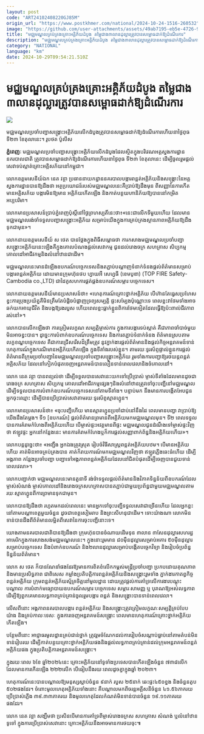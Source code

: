 ```yaml
---
layout: post
code: "ART24102408220GJ85M"
origin_url: "https://www.postkhmer.com/national/2024-10-24-1516-260532"
image: "https://github.com/user-attachments/assets/49ab7195-eb5e-4726-946e-7e920d6eda0e"
title: "មជ្ឈមណ្ឌល​គ្រប់គ្រង​គ្រោះ​អគ្គិភ័យ​ដំបូង តម្លៃ​ជាង​៣​លាន​ដុល្លារ​ត្រូវ​បាន​សម្ពោធ​ដាក់​ឱ្យ​ដំណើរការ"
description: "​​មជ្ឈមណ្ឌល​គ្រប់គ្រង​គ្រោះ​អគ្គិភ័យ​ដំបូង តម្លៃ​ជាង​៣​លាន​ដុល្លារ​ត្រូវ​បាន​សម្ពោធ​ដាក់​ឱ្យ​ដំណើរការ​"
category: "NATIONAL"
language: "km"
date: 2024-10-29T09:54:21.510Z
---
```


# មជ្ឈមណ្ឌល​គ្រប់គ្រង​គ្រោះ​អគ្គិភ័យ​ដំបូង តម្លៃ​ជាង​៣​លាន​ដុល្លារ​ត្រូវ​បាន​សម្ពោធ​ដាក់​ឱ្យ​ដំណើរការ

![](https://github.com/user-attachments/assets/dcebc0b5-5c6c-4be5-8639-f832de3e5015)

មជ្ឈមណ្ឌល​ប្រចាំ​បញ្ជា​សង្គ្រោះ​អគ្គិភ័យ​លើក​ដំបូងត្រូវ​​បាន​សម្ពោធ​ដាក់​ឱ្យ​ដំណើរការ​ហើយ​នា​ថ្ងៃ​ពុធ ទី២៣ ខែ​តុលា​នេះ។ រូបថត ប៉ូលីស

**ភ្នំពេញៈ** មជ្ឈមណ្ឌល​ប្រចាំ​បញ្ជា​សង្គ្រោះ​អគ្គិភ័យ​លើក​ដំបូង​ដែល​ស្ថិត​ក្នុង​បរិវេណ​អគ្គស្នងការដ្ឋាន​នគរបាលជាតិ ត្រូវ​​បាន​សម្ពោធ​ដាក់​ឱ្យ​ដំណើរការ​ហើយ​នា​ថ្ងៃ​ពុធ ទី២៣ ខែ​តុលា​នេះ ដើម្បី​ចូលរួម​ផ្តល់​សេវា​ទប់ស្កាត់​គ្រោះ​អគ្គិសភ័យ​នៅ​កម្ពុជា។

លោក​ឧត្តមសេនីយ៍ឯក នេត វន្ថា ប្រធាន​នាយកដ្ឋាន​នគរបាល​បង្ការ​ពន្លត់​អគ្គិភ័យ​និង​សង្គ្រោះ​នៃ​អគ្គស្នងការ​ដ្ឋាន​បាន​ឱ្យ​ដឹង​ថា អត្ថប្រយោជន៍​របស់​មជ្ឈមណ្ឌល​នេះ​គឺ​ប្រាប់​ឱ្យ​ដឹង​មុន ពី​សញ្ញា​នៃ​ការ​កើតមាន​អគ្គិសភ័យ បង្ការ​មិន​ឱ្យ​មាន អគ្គិភ័យ​កើតឡើង និង​កាត់​បន្ថយ​ហានិភ័យ​ឱ្យ​បាន​នៅ​កម្រិត​អប្បបរិមា។

លោក​មាន​ប្រសាសន៍​ប្រាប់​ភ្នំពេញ​ប៉ុស្តិ៍​នៅ​ថ្ងៃ​ព្រហស្បតិ៍​នេះ​ថា៖«នេះ​ជា​លើក​ទីមួយ​ហើយ ដែល​មាន​មជ្ឈមណ្ឌល​រង់​ចាំ​ទទួល​បញ្ជា​សង្គ្រោះ​អគ្គិភ័យ សម្រាប់​យើង​ក្នុង​ការ​គ្រប់គ្រង​ស្ថានភាព​អគ្គិភ័យ​ឱ្យ​ដឹង​ទុក​ជាមុន»។

លោក​នាយ​ឧត្តមសេនីយ៍ ស ថេត បាន​ថ្លែង​ក្នុង​ពិធី​សម្ពោធ​ថា ការ​កសាង​មជ្ឈមណ្ឌល​ប្រចាំ​បញ្ជា​សង្គ្រោះ​អគ្គិភ័យ​នេះ​ឡើង​​គឺ​ក្នុង​គោល​បំណង​ផ្តល់​សេវាកម្ម ជូន​ដល់​រោងចក្រ សហគ្រាស សិប្បកម្ម គោលដៅ​អាជីវកម្ម​និង​លំនៅឋាន​ជាដើម។

មជ្ឈមណ្ឌលនេះ​មាន​ដំឡើង​ឧបករណ៍​បច្ចេកទេស​និង​តភ្ជាប់​បណ្តាញ​ទំនាក់ទំនង​ផ្តល់​ព័ត៌មាន​សម្រាប់​បង្ការ​ពន្លត់​អគ្គិភ័យ ដោយមាន​ក្រុមហ៊ុន​ថប ហ្វាយអឺ សេហ្វធី (ខេមបូឌា) (TOP FIRE Safety-Cambodia co.,LTD) ជា​ដៃ​គូ​សហការ​ផ្គត់ផ្គង់​ឧបករណ៍​សម្ភារៈ​បច្ចេកទេស។

លោក​នាយ​ឧត្តមសេនីយ៍​មាន​ប្រសាសន៍​ថា៖ «ហេតុការណ៍​គ្រោះថ្នាក់​អគ្គិភ័យ បើ​ហ៊ាន​តែ​ធ្វេសប្រហែស ខ្វះ​ការ​ប្រុង​ប្រយ័ត្ន​គឺ​មិន​ត្រឹម​តែ​បំផ្លិច​បំផ្លាញ​ទ្រព្យ​សម្បត្តិ ផ្ទះ​សម្បែង​ប៉ុណ្ណោះ​ទេ ពេលខ្លះ​វា​ថែម​ទាំង​អាច​ឆក់​យក​អាយុ​ជីវិត និង​បង្ក​ឱ្យ​រង​របួស ហើយ​ពេល​ខ្លះ​ធ្លាក់​ខ្លួន​ពិការ​ថែមទៀត​ដែល​ធ្វើឱ្យ​ប៉ះពាល់​ជីវភាព​រស់នៅ»។ 

លោក​បាន​លើក​ឡើង​ថា ការ​ត្រៀម​លក្ខណៈ​សម្បត្តិ​ម្ចាស់ការ ក្នុង​ការ​បង្ការ​ទប់ស្កាត់ គឺជា​ភាព​ចាំ​បាច់​មួយ​មិន​អាច​ខ្វះ​បាន​។ ដូច្នេះ​ការ​បំពាក់​ឧបករណ៍​បច្ចេកទេស និង​ការ​តភ្ជាប់​ទំនាក់ទំនង ព័ត៌មាន​ស្រប​តាម​លក្ខខណ្ឌ​បច្ចេកទេស​ គឺ​ជា​ការ​ជ្រើស​រើស​ដ៏​ត្រឹមត្រូវ នូវ​ភ្នាក់ងារ​ផ្តល់​ព័ត៌មាន​និង​ផ្តល់​កិច្ច​អន្តរាគមន៍​ទាន់​ហេតុការណ៍​ក្នុង​ករណី​មាន​អគ្គិភ័យ​កើត​​ឡើង ក្នុង​ទីតាំង​របស់​ខ្លូន។ តាម​រយៈទូរស័ព្ទ​ផ្ទាល់​ខ្លួន​ការ​ផ្តល់​ព័ត៌មាន​ពី​ក្រុម​ប្រចាំ​បញ្ជា​នៃ​មជ្ឈមណ្ឌល​ប្រចាំ​បញ្ជា​សង្គ្រោះ​អគ្គិភ័យ រួម​ទាំង​ការ​បញ្ជា​ឱ្យ​រថយន្ត​ពន្លត់​អគ្គិសភ័យ ដែល​នៅ​កៀក​បំផុត​ចេញ​អន្តរាគមន៍​បាន​លឿន​ទាន់​​ពេល​វេលា​និង​ចំ​គោលដៅ។ 

លោក នេត វន្ថា បាន​ពន្យល់​ថា ដើម្បី​ទទួល​បាន​សេវា​នេះ​យក​ទៅ​ប្រើប្រាស់ ម្ចាស់​ទីតាំង​ដែល​មាន​ដូចជា រោងចក្រ សហគ្រាស សិប្បកម្ម គោលដៅ​អាជីវកម្ម​ផ្សេងៗ​និង​លំនៅឋាន​ត្រូវ​ទៅ​ចុះ​បញ្ជី​នៅ​មជ្ឈមណ្ឌល​ដើម្បី​ទទួល​បាន​ការ​បំពាក់​ឧបករណ៍​បច្ចេកទេស​នៅ​តាម​ទីតាំង។ បន្ទាប់មក នឹង​មាន​ការ​បង្កើត​អែប​ជូន​អ្នក​ចុះ​ឈ្មោះ ដើម្បី​បាន​ប្រើ​ប្រាស់​សេវា​តាម​រយៈទូរស័ព្ទ​ស្មាតហ្វូន។ 

លោក​មាន​ប្រសាសន៍​ថា៖ «ចុះ​បញ្ជី​ហើយ មាន​ស្មាតហ្វូន​ប្រចាំ​ជាប់​នៅ​នឹង​ដៃ ពេល​មាន​បញ្ហា វា​ប្រាប់​ឱ្យ​យើង​ដឹង​តែ​ម្តង។ ទី១ \[ឧបករណ៍\] ផ្តល់​ព័ត៌មាន​ព្រមាន​ពី​អគ្គិភ័យ​មក​មជ្ឈមណ្ឌល​មុន។ ទី២ ពេល​ទទួល​បាន​ការ​គំរាមកំហែង​ពី​អគ្គិភ័យ​ហើយ បើ​ម្ចាស់​ផ្ទះ​អវត្ត​មាន​ពី​ផ្ទះ មជ្ឈមណ្ឌល​ជូន​ដំណឹង​ទៅ​ម្ចាស់​ផ្ទះ​វិញ​ថា ឥឡូវ​ផ្ទះ អ្នក​នៅ​កន្លែង​នេះ មាន​ការ​គំរាម​កំហែង​ឬ​ក៏​ការ​ផ្តល់​សញ្ញា​ពាក់ព័ន្ធ​និង​អគ្គិភ័យ​ហើយ»។

លោក​បន្ត​ដូច្នេះ​ថា៖ «អញ្ជឹង អ្នក​ឯង​ត្រូវ​ស្រូត រៀបចំ​វិធីសាស្រ្ត​ពន្លត់​អគ្គិភ័យ​បឋម។ បើ​មាន​អគ្គិភ័យ​ហើយ គាត់​មិន​អាច​គ្រប់គ្រង​បាន គាត់​ក៏​រាយការណ៍​មក​មជ្ឈមណ្ឌល​វិញ​ថា ឥឡូវ​ភ្លើង​ឆេះ​ធំហើយ ដើម្បី​អង្គភាព កន្លែង​ប្រចាំ​បញ្ជា បញ្ជា​ទៅ​អង្គភាព​ពន្លត់​អគ្គិភ័យ​ដែល​នៅ​ជិត​បំផុត​ដើម្បី​ចេញ​បាន​ជួយ​ទាន់​ពេលវេលា»។

លោក​បញ្ជាក់​ថា មជ្ឈមណ្ឌល​នេះ​មាន​តួនាទី រង់ចំា​ទទួល​ផ្តល់​ព័ត៌មាន​និង​វិភាគ​ទិន្នន័យ​ពី​ឧបករណ៍​ដែល​ម្ចាស់​សំណង់ ម្ចាស់​គោលដៅ​និង​រោងចក្រ​សហគ្រាស​បាន​ត​ភ្ជាប់​ជាមួយ​ប្រព័ន្ធ​ជាមួយ​មជ្ឈមណ្ឌល​តាម​រយៈស្មាតហ្វូន​ពី​ការ​ព្រមាន​ទុក​ជា​មុន។

លោក​បាន​ឱ្យ​ដឹង​ថា រហូតមក​ដល់​ពេល​នេះ មាន​អ្នក​ទៅ​ចុះ​បញ្ជី​ទទួល​សេវា​ជាច្រើន​ហើយ ដែល​អ្នក​ខ្លះ​នៅ​តាម​បណ្តា​ខេត្ត​មួយ​ចំនួន ដូចជា​ខេត្ត​សៀមរាប និង​ព្រះសីហនុ​ជាដើម។ ទោះ​យ៉ាង​ណា លោក​មិនទាន់​បាន​ដឹង​ពី​ព័ត៌មាន​លម្អិត​ពី​សេវា​នៃ​ការ​ចុះ​បញ្ជី​នោះ​ទេ។

យោង​តាម​នគរបាលជាតិ​បាន​ឱ្យ​ដឹង​ថា ក្រុមហ៊ុន​បាន​ចំណាយ​ដើម​ទុន ៣​លាន ៣សែន​ដុល្លារ​សហរដ្ឋ​អាមេរិក​ក្នុង​ការ​សាង​សង់​មជ្ឈមណ្ឌល​នេះ។ ក្នុង​នោះ​រួមមាន ៨០​ម៉ឺន​ដុល្លារ​សម្រាប់​អគារ ៥០​ម៉ឺន​ដុល្លារ​សម្រាប់​បច្ចេក​ទេស និង​បំពាក់​​ឧបករណ៍ និង​២​លាន​ដុល្លារ​សម្រាប់​បង្កើត​បច្ចេកវិទ្យា និង​រៀបចំ​ប្រព័ន្ធ​ទិន្នន័យ​ព័ត៌មាន។

លោក ស ថេត ក៏​បាន​ណែនាំ​ផងដែរ​ឱ្យ​មាន​ការ​ខិតខំ​លើក​កម្ពស់​មន្រ្តី​ប្រចាំ​បញ្ជា ប្រកប​ដោយ​គុណភាព​និង​មាន​ប្រសិទ្ធភាព ជាពិសេស កម្លាំង​ប្រតិបតិ្តការ​ពន្លត់​អគ្គិភ័យ​និង​សង្រ្គោះ​រួម​ទាំង ភ្នាក់ងារ​កាតព្វកិច្ច​ពន្លត់​អគ្គិភ័យ ក្រុម​ពន្លត់​អគ្គិភ័យ​ស្ម័គ្រចិត្ត​នៅ​មូលដ្ឋាន ដោយ​ត្រូវ​ផ្តល់​ការ​គាំទ្រ​លើ​ការងារ​បណ្តុះ​បណ្តាល ការ​បំពាក់​មធ្យោបាយ​ឧបករណ៍​សម្ភារៈ​បច្ចេ​កទេស សម្ភារៈ​សាមញ្ញ ឬ បុរាណ​ឱ្យ​អស់​លទ្ធភាព​ដើម្បី​ឱ្យ​ពួកគេ​មាន​លទ្ធភាព​គ្រប់​គ្រាន់​ចូលរួម​បង្ការ ពន្លត់ និង​សង្រ្គោះ​បាន​ទាន់​ពេលវេលា។ 

លើសពីនោះ អង្គភាព​នគរបាល​បង្ការ ពន្លត់​អគ្គិភ័យ និង​សង្រ្គោះ​ត្រូវ​ត្រៀម​លក្ខណៈ​សម្បត្តិ​គ្រប់​បែប​យ៉ាង និង​គ្រប់​កាលៈទេសៈ ក្នុង​ការ​ចេញ​អន្តរាគមន៍​សង្រ្គោះ ពេល​មាន​ហេតុការណ៍​គ្រោះថ្នាក់​អគ្គិភ័យ​កើត​ឡើង។

បន្ថែម​ពី​នោះ អាជ្ញាធរ​មូលដ្ឋាន​គ្រប់​ជាន់​ថ្នាក់ ត្រូវ​រួម​ចំណែក​ដល់​ការ​រៀបចំ​សណ្តាប់ធ្នាប់​នៅ​តាម​ តំបន់​មិន​ទាន់​រៀប​រយ ដើម្បី​កាត់​បន្ថយ​គ្រោះថ្នាក់​អគ្គិភ័យ​ផង​និង​ផ្តល់​លទ្ធភាព​គ្រប់គ្រាន់​ដល់​ក្រុម​អន្តរាគមន៍​ពន្លត់​អគ្គិភ័យ​ផង ក្នុង​ប្រតិបត្តិការ​អន្តរាគមន៍​សង្រ្គោះ។

ក្នុង​រយៈ​ពេល​ ៦ខែ ឆ្នាំ​២០២៤​នេះ គ្រោះ​អគ្គិភ័យ​នៅ​ទូទាំង​ប្រទេស​បាន​កើត​ឡើង​ចំនួន ៧៣៨​លើក ដែល​មាន​ការ​កើន​ឡើង​ ២២២​លើក បើ​ធៀប​នឹង​រយៈពេល​ដូចគ្នា​ក្នុ​ងឆ្នាំ ២០២៣។

ហេតុការណ៍​នេះ​បាន​បណ្ដាល​ឱ្យ​មនុស្ស​ស្លាប់​ចំនួន​ ៩នាក់ របួស ២៥នាក់ ឆេះ​ផ្ទះ​៤៥០ខ្នង និង​ចំនួន​តូប ៥០២​ផងដែរ។ ចំពោះ​មូលហេតុ​អគ្គិភ័យ​ទាំង​នោះ គឺ​បណ្តាល​មក​ពី​ចរន្ដ​អគ្គីសនី​ចំនួន ៤១.៥៦ភាគរយ ប្រើប្រាស់​ភ្លើង ៣៩.៣៣​ភាគរយ និង​មូលហេតុ​ដែល​កំណត់​មិន​ទាន់​បាន​ចំនួន ១៩.១១​ភាគរយ​ផងដែរ។

លោក នេត វន្ថា សង្ឃឹម​ថា ប្រសិន​បើ​មាន​ការ​គាំទ្រ​ពី​ម្ចាស់​រោងចក្រស​ សហគ្រាស សំណង់ ឬ​លំនៅឋាន​ទូទៅ ក្នុង​ការ​ប្រើប្រាស់​សេវា​នោះ គ្រោះ​អគ្គិភ័យ​នឹង​អាច​មាន​ការ​ថយចុះ៕